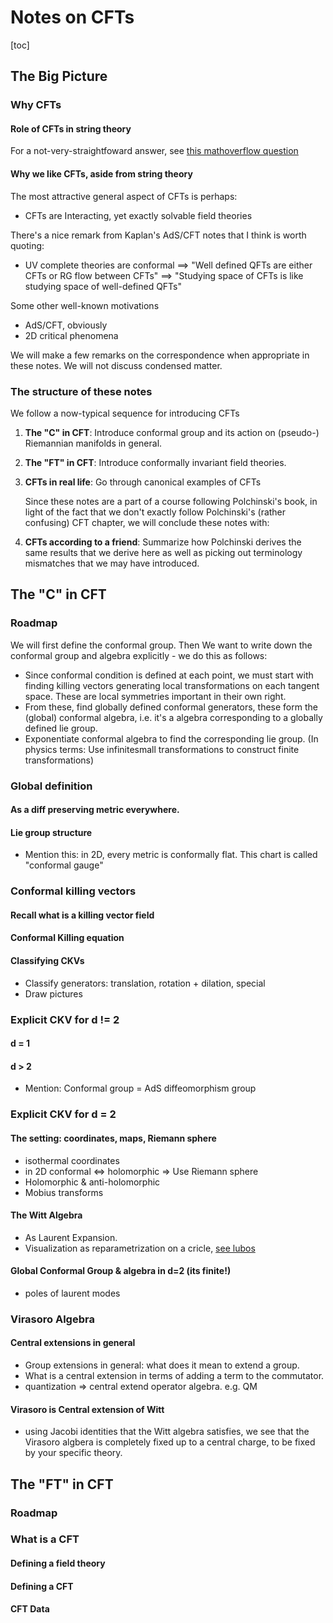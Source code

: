 
# Notes on CFTs

[toc]

## The Big Picture

### Why CFTs

#### Role of CFTs in string theory 
For a not-very-straightfoward answer, see [this mathoverflow question](http://mathoverflow.net/questions/77635/what-exactly-is-the-relation-between-string-theory-and-conformal-field-theory)


#### Why we like CFTs, aside from string theory 

The most attractive general aspect  of CFTs is perhaps:

- CFTs are Interacting, yet exactly solvable field theories

There's a nice remark from Kaplan's AdS/CFT notes that I think is worth quoting:

- UV complete theories are conformal
 $\implies$ "Well defined QFTs are either CFTs or RG flow between CFTs"
$\implies$  "Studying space of CFTs is like studying space of well-defined QFTs"

Some other well-known motivations

- AdS/CFT, obviously
- 2D critical phenomena

We will make a few remarks on the correspondence when appropriate in these notes. We will not discuss condensed matter. 

### The structure of these notes

We follow a now-typical sequence for introducing CFTs

1. **The "C" in CFT**: Introduce conformal group and its action on (pseudo-)  Riemannian manifolds in general. 
2. **The "FT" in CFT**:  Introduce conformally invariant field theories. 
3. **CFTs in real life**:  Go through canonical examples of CFTs

    Since these notes are a part of a course following Polchinski's book, in light of the fact that we don't exactly follow Polchinski's (rather confusing) CFT chapter, we will conclude these notes with:

4. **CFTs according to a friend**: Summarize how Polchinski derives the same results that we derive here as well as picking out terminology mismatches that we may have introduced.


## The "C" in CFT

### Roadmap

We will first define the conformal group. Then We want to write down the conformal group and algebra explicitly - we do this as follows:

- Since conformal condition is defined at each point, we must start with finding killing vectors generating local transformations on each tangent space. These are local symmetries important in their own right.
- From these, find globally defined conformal generators, these form the (global) conformal algebra, i.e. it's a algebra corresponding to a globally defined lie group.
- Exponentiate conformal algebra to find the corresponding lie group. (In physics terms: Use infinitesmall transformations to construct finite transformations)

### Global definition 

#### As a diff preserving metric everywhere.

#### Lie group structure
- Mention this: in 2D, every metric is conformally flat. This chart is called "conformal gauge"


### Conformal killing vectors

#### Recall what is a killing vector field

#### Conformal Killing equation

#### Classifying CKVs
- Classify generators: translation, rotation + dilation, special
- Draw pictures


### Explicit CKV for d != 2

#### d = 1

#### d > 2
- Mention: Conformal group = AdS diffeomorphism group


### Explicit CKV for d = 2

#### The setting:  coordinates, maps, Riemann sphere
- isothermal coordinates
- in 2D conformal $\iff$ holomorphic => Use Riemann sphere
- Holomorphic & anti-holomorphic
- Mobius transforms

#### The Witt Algebra
- As Laurent Expansion.
- Visualization as reparametrization on a cricle, [ see lubos](http://physics.stackexchange.com/questions/12022/geometric-visual-interpretation-of-virasoro-algebra)

#### Global Conformal Group & algebra in d=2 (its finite!)
- poles of laurent modes


### Virasoro Algebra

#### Central extensions in general
- Group extensions in general: what does it mean to extend a group. 
- What is a central extension in terms of adding a term to the commutator.
- quantization => central extend operator algebra. e.g. QM

#### Virasoro is Central extension of Witt
- using Jacobi identities that the Witt algebra satisfies, we see that the Virasoro algbera is completely fixed up to a central charge, to be fixed by your specific theory.

## The "FT" in CFT

### Roadmap

### What is a CFT

#### Defining  a field theory
#### Defining a CFT
#### CFT Data
